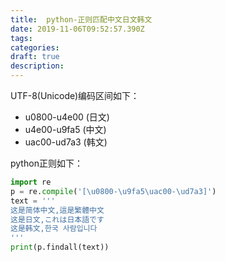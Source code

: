 ```yaml
---
title:  python-正则匹配中文日文韩文
date: 2019-11-06T09:52:57.390Z
tags: 
categories:
draft: true
description: 
---
```


UTF-8(Unicode)编码区间如下：
- u0800-u4e00 (日文)
- u4e00-u9fa5 (中文)
- uac00-ud7a3 (韩文)


python正则如下：

```python
import re
p = re.compile('[\u0800-\u9fa5\uac00-\ud7a3]')
text = '''
这是简体中文,這是繁體中文
这是日文,これは日本語です
这是韩文,한국 사람입니다
'''
print(p.findall(text))
```

